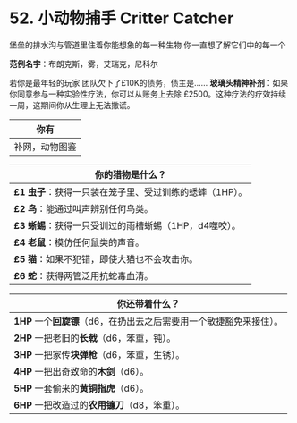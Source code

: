# 52. 小动物捕手 Critter Catcher
堡垒的排水沟与管道里住着你能想象的每一种生物
你一直想了解它们中的每一个

**范例名字**：布朗克斯，雾，艾瑞克，尼科尔

若你是最年轻的玩家
团队欠下了£10K的债务，债主是……
**玻璃头精神补剂**：如果你同意参与一种实验性疗法，你可以从账务上去除 £2500。这种疗法的疗效持续一周，这期间你从生理上无法撒谎。

| 你有                 |
| ------------------------ |
| 补网，动物图鉴 |

| 你的猎物是什么？                 |
| ------------------------ |
| **£1** **虫子**：获得一只装在笼子里、受过训练的蟋蟀（1HP）。 |
| **£2** **鸟**：能通过叫声辨别任何鸟类。         |
| **£3** **蜥蜴**：获得一只受训过的雨槽蜥蜴（1HP，d4噬咬）。         |
| **£4** **老鼠**：模仿任何鼠类的声音。         |
| **£5** **猫**：如果不犯错，即使大猫也不会攻击你。   |
| **£6** **蛇**：获得两管泛用抗蛇毒血清。   |

| 你还带着什么？               |
| ------------------------ |
| **1HP** 一个**回旋镖**（d6，在扔出去之后需要用一个敏捷豁免来接住）。 |
| **2HP** 一把老旧的**长戟**（d6，笨重，钝）。        |
| **3HP** 一把家传**块弹枪**（d6，笨重，生锈）。       |
| **4HP** 一把出奇致命的**木剑**（d6）。   |
| **5HP** 一套偷来的**黄铜指虎**（d6）。   |
| **6HP** 一把改造过的**农用镰刀**（d8，笨重）。|
